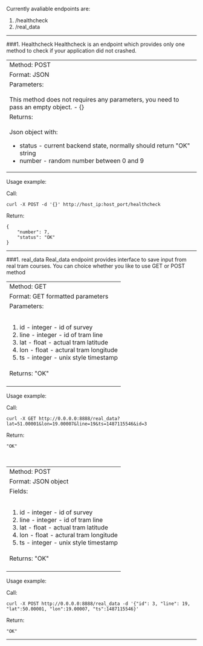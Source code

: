 Currently avaliable endpoints are:
  1. /healthcheck
  2. /real_data

----------


###1. Healthcheck
    Healthcheck is an endpoint which provides only one method to check if your application did not crashed.
<table>
    <tr><td>Method: POST</td></tr>
    <tr><td>Format: JSON</td></tr>
    <tr><td>Parameters: <br /><br />
        This method does not requires any parameters, you need to pass an empty object. - {}
        </tr></td>
    <tr><td>Returns:     <br /><br />
    Json object with: <br />
        <ul>
            <li>status - current backend state, normally should return "OK" string </li>
            <li>number - random number between 0 and 9 </li>
        </ul>
</table>

Usage example:

Call:
```
curl -X POST -d '{}' http://host_ip:host_port/healthcheck
```
Return:
```
{
    "number": 7,
    "status": "OK"
}
```

----------


###1. real_data
    Real_data endpoint provides interface to save input from real tram courses.
    You can choice whether you like to use GET or POST method
<table>
    <tr><td>Method: GET</td></tr>
    <tr><td>Format: GET formatted parameters<br />
    <tr><td>Parameters: <br /><br />
        <ol>
            <li>id - integer - id of survey</li>
            <li>line - integer - id of tram line</li>
            <li>lat - float - actual tram latitude</li>
            <li>lon - float - actural tram longitude</li>
            <li>ts - integer - unix style timestamp</li>
        </ol>
        </tr></td>
    <tr><td>Returns: "OK"<br /><br />
</table>

Usage example:

Call:
```
curl -X GET http://0.0.0.0:8888/real_data?lat=51.00001&lon=19.00007&line=19&ts=1487115546&id=3
```
Return:
```
"OK"
```

<br />

<table>
    <tr><td>Method: POST</td></tr>
    <tr><td>Format: JSON object<br />
    <tr><td>Fields: <br /><br />
        <ol>
            <li>id - integer - id of survey</li>
            <li>line - integer - id of tram line</li>
            <li>lat - float - actual tram latitude</li>
            <li>lon - float - actural tram longitude</li>
            <li>ts - integer - unix style timestamp</li>
        </ol>
        </tr></td>
    <tr><td>Returns: "OK"<br /><br />
</table>

Usage example:

Call:
```
curl -X POST http://0.0.0.0:8888/real_data -d '{"id": 3, "line": 19, "lat":50.00001, "lon":19.00007, "ts":1487115546}'
```
Return:
```
"OK"
```

----------

